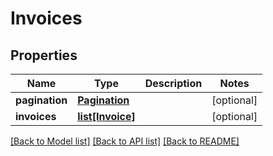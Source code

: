 # Invoices

## Properties
Name | Type | Description | Notes
------------ | ------------- | ------------- | -------------
**pagination** | [**Pagination**](Pagination.md) |  | [optional] 
**invoices** | [**list[Invoice]**](Invoice.md) |  | [optional] 

[[Back to Model list]](../README.md#documentation-for-models) [[Back to API list]](../README.md#documentation-for-api-endpoints) [[Back to README]](../README.md)


